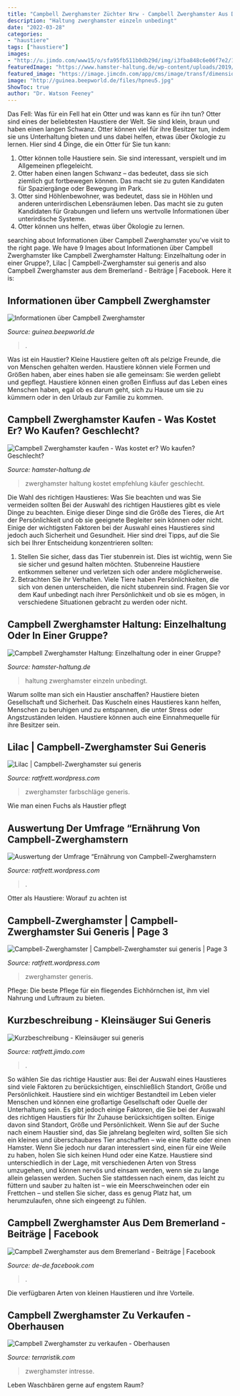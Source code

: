 ```yaml
---
title: "Campbell Zwerghamster Züchter Nrw - Campbell Zwerghamster Aus Dem Bremerland"
description: "Haltung zwerghamster einzeln unbedingt"
date: "2022-03-28"
categories:
- "haustiere"
tags: ["haustiere"]
images:
- "http://u.jimdo.com/www15/o/sfa95fb511b0db29d/img/i3fba848c6e06f7e2/1363604517/orig/lilac-fawn-b-b-d-d.jpg"
featuredImage: "https://www.hamster-haltung.de/wp-content/uploads/2019/03/campbell-zwerghamster-kaufen.jpg"
featured_image: "https://image.jimcdn.com/app/cms/image/transf/dimension=446x1024:format=jpg/path/sfa95fb511b0db29d/image/i6180f79bd3afd8b6/version/1429621571/campbell-zwerghamster.jpg"
image: "http://guinea.beepworld.de/files/hpneu5.jpg"
ShowToc: true
author: "Dr. Watson Feeney"
---
```



Das Fell: Was für ein Fell hat ein Otter und was kann es für ihn tun?
Otter sind eines der beliebtesten Haustiere der Welt. Sie sind klein, braun und haben einen langen Schwanz. Otter können viel für ihre Besitzer tun, indem sie uns Unterhaltung bieten und uns dabei helfen, etwas über Ökologie zu lernen. Hier sind 4 Dinge, die ein Otter für Sie tun kann:
1) Otter können tolle Haustiere sein. Sie sind interessant, verspielt und im Allgemeinen pflegeleicht.
2) Otter haben einen langen Schwanz – das bedeutet, dass sie sich ziemlich gut fortbewegen können. Das macht sie zu guten Kandidaten für Spaziergänge oder Bewegung im Park.
3) Otter sind Höhlenbewohner, was bedeutet, dass sie in Höhlen und anderen unterirdischen Lebensräumen leben. Das macht sie zu guten Kandidaten für Grabungen und liefern uns wertvolle Informationen über unterirdische Systeme.
4) Otter können uns helfen, etwas über Ökologie zu lernen.

	

		
searching about Informationen über Campbell Zwerghamster you've visit to the right page. We have 9 Images about Informationen über Campbell Zwerghamster like Campbell Zwerghamster Haltung: Einzelhaltung oder in einer Gruppe?, Lilac | Campbell-Zwerghamster sui generis and also Campbell Zwerghamster aus dem Bremerland - Beiträge | Facebook. Here it is:
		
    
## Informationen über Campbell Zwerghamster

<img loading=lazy src="http://guinea.beepworld.de/files/hpneu5.jpg" onerror="this.onerror=null;this.src='https://tse3.mm.bing.net/th?id=OIP.ZaUtFnfeOnHq4UizQ6D00gAAAA&amp;pid=15.1';" alt="Informationen über Campbell Zwerghamster">

_Source: guinea.beepworld.de_

>. 

	

Was ist ein Haustier?
Kleine Haustiere gelten oft als pelzige Freunde, die von Menschen gehalten werden. Haustiere können viele Formen und Größen haben, aber eines haben sie alle gemeinsam: Sie werden geliebt und gepflegt. Haustiere können einen großen Einfluss auf das Leben eines Menschen haben, egal ob es darum geht, sich zu Hause um sie zu kümmern oder in den Urlaub zur Familie zu kommen.

    
## Campbell Zwerghamster Kaufen - Was Kostet Er? Wo Kaufen? Geschlecht?

<img loading=lazy src="https://www.hamster-haltung.de/wp-content/uploads/2019/03/campbell-zwerghamster-kaufen.jpg" onerror="this.onerror=null;this.src='https://tse2.mm.bing.net/th?id=OIP.uW50aO8PTxJkCarZEIn1EAHaDt&amp;pid=15.1';" alt="Campbell Zwerghamster kaufen - Was kostet er? Wo kaufen? Geschlecht?">

_Source: hamster-haltung.de_

>zwerghamster haltung kostet empfehlung käufer geschlecht. 

	

Die Wahl des richtigen Haustieres: Was Sie beachten und was Sie vermeiden sollten
Bei der Auswahl des richtigen Haustieres gibt es viele Dinge zu beachten. Einige dieser Dinge sind die Größe des Tieres, die Art der Persönlichkeit und ob sie geeignete Begleiter sein können oder nicht. Einige der wichtigsten Faktoren bei der Auswahl eines Haustieres sind jedoch auch Sicherheit und Gesundheit. Hier sind drei Tipps, auf die Sie sich bei Ihrer Entscheidung konzentrieren sollten:
1. Stellen Sie sicher, dass das Tier stubenrein ist. Dies ist wichtig, wenn Sie sie sicher und gesund halten möchten. Stubenreine Haustiere entkommen seltener und verletzen sich oder andere möglicherweise.
2. Betrachten Sie ihr Verhalten. Viele Tiere haben Persönlichkeiten, die sich von denen unterscheiden, die nicht stubenrein sind. Fragen Sie vor dem Kauf unbedingt nach ihrer Persönlichkeit und ob sie es mögen, in verschiedene Situationen gebracht zu werden oder nicht.

    
## Campbell Zwerghamster Haltung: Einzelhaltung Oder In Einer Gruppe?

<img loading=lazy src="https://www.hamster-haltung.de/wp-content/uploads/2019/03/campbell-streu-1110x555.jpg" onerror="this.onerror=null;this.src='https://tse1.mm.bing.net/th?id=OIP.yh9CqabtCAHKrur4ySTC2wHaDt&amp;pid=15.1';" alt="Campbell Zwerghamster Haltung: Einzelhaltung oder in einer Gruppe?">

_Source: hamster-haltung.de_

>haltung zwerghamster einzeln unbedingt. 

	

Warum sollte man sich ein Haustier anschaffen?
Haustiere bieten Gesellschaft und Sicherheit. Das Kuscheln eines Haustieres kann helfen, Menschen zu beruhigen und zu entspannen, die unter Stress oder Angstzuständen leiden. Haustiere können auch eine Einnahmequelle für ihre Besitzer sein.

    
## Lilac | Campbell-Zwerghamster Sui Generis

<img loading=lazy src="http://u.jimdo.com/www15/o/sfa95fb511b0db29d/img/i3fba848c6e06f7e2/1363604517/orig/lilac-fawn-b-b-d-d.jpg" onerror="this.onerror=null;this.src='https://tse1.mm.bing.net/th?id=OIP.QL_rnVoVakxCoWEMelc6SgHaE8&amp;pid=15.1';" alt="Lilac | Campbell-Zwerghamster sui generis">

_Source: ratfrett.wordpress.com_

>zwerghamster farbschläge generis. 

	

Wie man einen Fuchs als Haustier pflegt

    
## Auswertung Der Umfrage “Ernährung Von Campbell-Zwerghamstern

<img loading=lazy src="http://u.jimdo.com/www15/o/sfa95fb511b0db29d/img/i26275f4479503f3a/1315395943/std/image.jpg" onerror="this.onerror=null;this.src='https://tse4.mm.bing.net/th?id=OIP.dOjdh3wRbWF2YYEEGiaAaAEyDM&amp;pid=15.1';" alt="Auswertung der Umfrage “Ernährung von Campbell-Zwerghamstern">

_Source: ratfrett.wordpress.com_

>. 

	

Otter als Haustiere: Worauf zu achten ist

    
## Campbell-Zwerghamster | Campbell-Zwerghamster Sui Generis | Page 3

<img loading=lazy src="https://i2.wp.com/u.jimdo.com/www15/o/sfa95fb511b0db29d/img/i3166d2a2d20ef251/1313179748/std/image.jpg" onerror="this.onerror=null;this.src='https://tse3.mm.bing.net/th?id=OIP.pMZh6_wHntemFyKpl-68kQHaE7&amp;pid=15.1';" alt="Campbell-Zwerghamster | Campbell-Zwerghamster sui generis | Page 3">

_Source: ratfrett.wordpress.com_

>zwerghamster generis. 

	

Pflege: Die beste Pflege für ein fliegendes Eichhörnchen ist, ihm viel Nahrung und Luftraum zu bieten.

    
## Kurzbeschreibung - Kleinsäuger Sui Generis

<img loading=lazy src="https://image.jimcdn.com/app/cms/image/transf/dimension=446x1024:format=jpg/path/sfa95fb511b0db29d/image/i6180f79bd3afd8b6/version/1429621571/campbell-zwerghamster.jpg" onerror="this.onerror=null;this.src='https://tse3.mm.bing.net/th?id=OIP.r9bQhBTP4Ufw-r8WdfxNaAAAAA&amp;pid=15.1';" alt="Kurzbeschreibung - Kleinsäuger sui generis">

_Source: ratfrett.jimdo.com_

>. 

	

So wählen Sie das richtige Haustier aus: Bei der Auswahl eines Haustieres sind viele Faktoren zu berücksichtigen, einschließlich Standort, Größe und Persönlichkeit.
Haustiere sind ein wichtiger Bestandteil im Leben vieler Menschen und können eine großartige Gesellschaft oder Quelle der Unterhaltung sein. Es gibt jedoch einige Faktoren, die Sie bei der Auswahl des richtigen Haustiers für Ihr Zuhause berücksichtigen sollten. Einige davon sind Standort, Größe und Persönlichkeit. Wenn Sie auf der Suche nach einem Haustier sind, das Sie jahrelang begleiten wird, sollten Sie sich ein kleines und überschaubares Tier anschaffen – wie eine Ratte oder einen Hamster. Wenn Sie jedoch nur daran interessiert sind, einen für eine Weile zu haben, holen Sie sich keinen Hund oder eine Katze. Haustiere sind unterschiedlich in der Lage, mit verschiedenen Arten von Stress umzugehen, und können nervös und einsam werden, wenn sie zu lange allein gelassen werden. Suchen Sie stattdessen nach einem, das leicht zu füttern und sauber zu halten ist – wie ein Meerschweinchen oder ein Frettchen – und stellen Sie sicher, dass es genug Platz hat, um herumzulaufen, ohne sich eingeengt zu fühlen.

    
## Campbell Zwerghamster Aus Dem Bremerland - Beiträge | Facebook

<img loading=lazy src="https://lookaside.fbsbx.com/lookaside/crawler/media/?media_id=4534742829883156" onerror="this.onerror=null;this.src='https://tse3.mm.bing.net/th?id=OIP.cvJYgP4DY-alIZFCFK9tcAHaGW&amp;pid=15.1';" alt="Campbell Zwerghamster aus dem Bremerland - Beiträge | Facebook">

_Source: de-de.facebook.com_

>. 

	

Die verfügbaren Arten von kleinen Haustieren und ihre Vorteile.

    
## Campbell Zwerghamster Zu Verkaufen - Oberhausen

<img loading=lazy src="https://www.terraristik.com/tb/u/924/71/a918089/jrh7D4LNHgE8.jpg" onerror="this.onerror=null;this.src='https://tse3.mm.bing.net/th?id=OIP.PvXuAfTQWhXyd7QVCvTnawHaHa&amp;pid=15.1';" alt="Campbell Zwerghamster zu verkaufen - Oberhausen">

_Source: terraristik.com_

>zwerghamster intresse. 

	

Leben Waschbären gerne auf engstem Raum?

